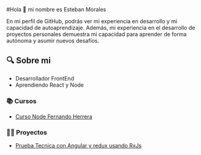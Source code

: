 #Hola 👋 mi nombre es Esteban Morales

En mi perfil de GitHub, podrás ver mi experiencia en desarrollo y mi capacidad de autoaprendizaje.
Además, mi experiencia en el desarrollo de proyectos personales demuestra mi capacidad para aprender de forma autónoma y asumir nuevos desafíos.

## 🔍 Sobre mi

- Desarrollador FrontEnd
- Aprendiendo React y Node

### 📚 Cursos

- [Curso Node Fernando Herrera](https://github.com/devemora/curso-node)

### 👨‍💻 Proyectos

- [Prueba Tecnica con Angular y redux usando RxJs](https://github.com/devemora/Prueba-tecnica-con-RxJs)
